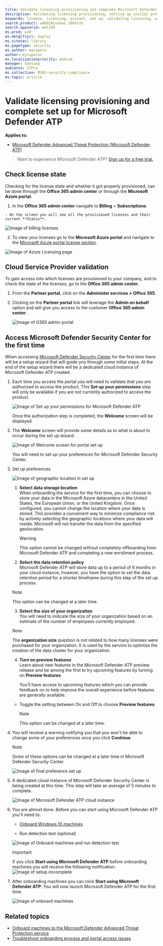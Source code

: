 ```yaml
---
title: Validate licensing provisioning and complete Microsoft Defender ATP set up
description: Validating licensing provisioning, setting up initial preferences, and completing the user set up for Microsoft Defender Advanced Threat Protection portal.
keywords: license, licensing, account, set up, validating licensing, windows defender atp
search.product: eADQiWindows 10XVcnh
search.appverid: met150
ms.prod: w10
ms.mktglfcycl: deploy
ms.sitesec: library
ms.pagetype: security
ms.author: macapara
author: mjcaparas
ms.localizationpriority: medium
manager: dansimp
audience: ITPro
ms.collection: M365-security-compliance 
ms.topic: article
---
```


# Validate licensing provisioning and complete set up for Microsoft Defender ATP

**Applies to:**

- [Microsoft Defender Advanced Threat Protection (Microsoft Defender ATP)](https://go.microsoft.com/fwlink/p/?linkid=2069559)


>Want to experience Microsoft Defender ATP? [Sign up for a free trial.](https://www.microsoft.com/en-us/WindowsForBusiness/windows-atp?ocid=docs-wdatp-validatelicense-abovefoldlink)

## Check license state

Checking for the license state and whether it got properly provisioned, can be done through the **Office 365 admin center** or through the **Microsoft Azure portal**.

  1. In the **Office 365 admin center** navigate to **Billing** > **Subscriptions**.

    - On the screen you will see all the provisioned licenses and their current **Status**.

   ![Image of billing licenses](images\atp-billing-subscriptions.png)

  2. To view your licenses go to the **Microsoft Azure portal** and navigate to the [Microsoft Azure portal license section](https://portal.azure.com/#blade/Microsoft_AAD_IAM/LicensesMenuBlade/Products).

   ![Image of Azure Licensing page](images\atp-licensing-azure-portal.png)

## Cloud Service Provider validation

To gain access into which licenses are provisioned to your company, and to check the state of the licenses, go to the **Office 365 admin center**.

1. From the **Partner portal**, click on the **Administer services > Office 365**.

2. Clicking on the **Partner portal** link will leverage the **Admin on behalf** option and will give you access to the customer **Office 365 admin center**.

   ![Image of O365 admin portal](images\atp-O365-admin-portal-customer.png)

## Access Microsoft Defender Security Center for the first time

When accessing [Microsoft Defender Security Center](https://SecurityCenter.Windows.com) for the first time there will be a setup wizard that will guide you through some initial steps. At the end of the setup wizard there will be a dedicated cloud instance of Microsoft Defender ATP created.

1. Each time you access the portal you will need to validate that you are authorized to access the product. This **Set up your permissions** step will only be available if you are not currently authorized to access the product.

	![Image of Set up your permissions for Microsoft Defender ATP](images\atp-setup-permissions-wdatp-portal.png)

	Once the authorization step is completed, the **Welcome** screen will be displayed.

2. The **Welcome** screen will provide some details as to what is about to occur during the set up wizard.

	![Image of Welcome screen for portal set up](images\welcome1.png)

	You will need to set up your preferences for Microsoft Defender Security Center.

3. Set up preferences
    
    ![Image of geographic location in set up](images\setup-preferences.png)

   1. **Select data storage location** <br> When onboarding the service for the first time, you can choose to store your data in the Microsoft Azure datacenters in the United States, the European Union, or the United Kingdom. Once configured, you cannot change the location where your data is stored. This provides a convenient way to minimize compliance risk by actively selecting the geographic locations where your data will reside. Microsoft will not transfer the data from the specified geolocation.

    	> [!WARNING]
    	> This option cannot be changed without completely offboarding from Microsoft Defender ATP and completing a new enrollment process.

   2. **Select the data retention policy** <br> Microsoft Defender ATP will store data up to a period of 6 months in your cloud instance, however, you have the option to set the data retention period for a shorter timeframe during this step of the set up process.

    > [!NOTE]
    > This option can be changed at a later time.

   3. **Select the size of your organization** <br> You will need to indicate the size of your organization based on an estimate of the number of employees currently employed.

    > [!NOTE]
    > The **organization size** question is not related to how many licenses were purchased for your organization. It is used by the service to optimize the creation of the data cluster for your organization.

   4. **Turn on preview features** <br> Learn about new features in the Microsoft Defender ATP preview release and be among the first to try upcoming features by turning on **Preview features**.

	    You'll have access to upcoming features which you can provide feedback on to help improve the overall experience before features are generally available.

	- Toggle the setting between On and Off to choose **Preview features**.

      > [!NOTE]
      > This option can be changed at a later time.

4. You will receive a warning notifying you that you won't be able to change some of your preferences once you click **Continue**.

	> [!NOTE]
	> Some of these options can be changed at a later time in Microsoft Defender Security Center.

	![Image of final preference set up](images\setup-preferences2.png)

5. A dedicated cloud instance of Microsoft Defender Security Center is being created at this time. This step will take an average of 5 minutes to complete.

	![Image of Microsoft Defender ATP cloud instance](images\creating-account.png)

6. You are almost done. Before you can start using Microsoft Defender ATP you'll need to:

	- [Onboard Windows 10 machines](configure-endpoints.md)

	- Run detection test (optional)

	![Image of Onboard machines and run detection test](images\atp-onboard-endpoints-run-detection-test.png)

	> [!IMPORTANT]
	> If you click **Start using Microsoft Defender ATP** before onboarding machines you will receive the following notification:
	>![Image of setup imcomplete](images\atp-setup-incomplete.png)

7. After onboarding machines you can click **Start using Microsoft Defender ATP**. You will now launch Microsoft Defender ATP for the first time.

	![Image of onboard machines](images\atp-onboard-endpoints-WDATP-portal.png)

## Related topics
- [Onboard machines to the Microsoft Defender Advanced Threat Protection service](onboard-configure.md)
- [Troubleshoot onboarding process and portal access issues](troubleshoot-onboarding-error-messages.md)
